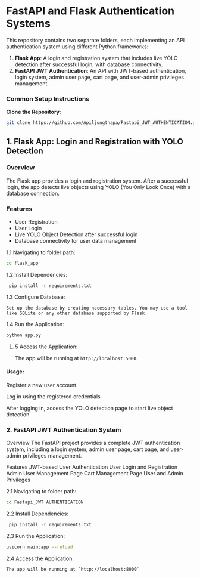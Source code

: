 # FastAPI and Flask Authentication Systems

This repository contains two separate folders, each implementing an API authentication system using different Python frameworks:

1. **Flask App**: A login and registration system that includes live YOLO detection after successful login, with database connectivity.
2. **FastAPI JWT Authentication**: An API with JWT-based authentication, login system, admin user page, cart page, and user-admin privileges management.


### Common Setup Instructions

**Clone the Repository**:

   ```bash
   git clone https://github.com/Apiljungthapa/Fastapi_JWT_AUTHENTICATION.git
   ```

## 1. Flask App: Login and Registration with YOLO Detection

### Overview

The Flask app provides a login and registration system. After a successful login, the app detects live objects using YOLO (You Only Look Once) with a database connection.

### Features

- User Registration
- User Login
- Live YOLO Object Detection after successful login
- Database connectivity for user data management

1.1 Navigating to folder path:
   ```bash
   cd flask_app
   ```

1.2 Install Dependencies:
 ```bash
  pip install -r requirements.txt
 ```
1.3 Configure Database:

    Set up the database by creating necessary tables. You may use a tool like SQLite or any other database supported by Flask.

1.4 Run the Application:
   ```bash
   python app.py
   ```
1. 5 Access the Application:

    The app will be running at `http://localhost:5000`.

#### Usage:

Register a new user account.

Log in using the registered credentials.

After logging in, access the YOLO detection page to start live object detection.

### 2. FastAPI JWT Authentication System
Overview
The FastAPI project provides a complete JWT authentication system, including a login system, admin user page, cart page, and user-admin privileges management.

Features
JWT-based User Authentication
User Login and Registration
Admin User Management Page
Cart Management Page
User and Admin Privileges

2.1 Navigating to folder path:
   ```bash
   cd Fastapi_JWT AUTHENTICATION
   ```

2.2 Install Dependencies:
 ```bash
  pip install -r requirements.txt
 ```

2.3 Run the Application:
   ```bash
   uvicorn main:app --reload

   ```
2.4 Access the Application:

    The app will be running at `http://localhost:8000`


